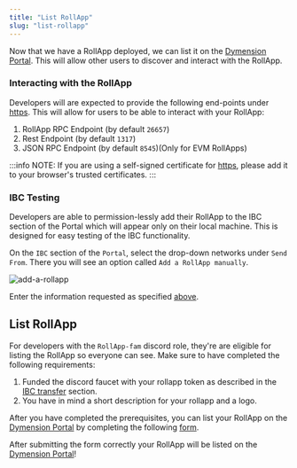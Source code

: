 ```yaml
---
title: "List RollApp"
slug: "list-rollapp"
---
```


Now that we have a RollApp deployed, we can list it on the [Dymension Portal](https://portal.dymension.xyz). This will allow other users to discover and interact with the RollApp.

### Interacting with the RollApp

Developers will are expected to provide the following end-points under [https](https://en.wikipedia.org/wiki/HTTPS). This will allow for users to be able to interact with your RollApp:

1. RollApp RPC Endpoint (by default `26657`)
2. Rest Endpoint (by default `1317`)
3. JSON RPC Endpoint (by default `8545`)(Only for EVM RollApps)

:::info NOTE:
If you are using a self-signed certificate for [https](https://en.wikipedia.org/wiki/HTTPS), please add it to your browser's trusted certificates.
:::

### IBC Testing

Developers are able to permission-lessly add their RollApp to the IBC section of the Portal which will appear only on their local machine. This is designed for easy testing of the IBC functionality.

On the `IBC` section of the `Portal`, select the drop-down networks under `Send From`. There you will see an option called `Add a RollApp manually`.

<div class="image-container-secondary">
    <img class="image--primary" src={require('@site/static/img/add-a-rollapp-manually.png').default} alt="add-a-rollapp" />
</div>

Enter the information requested as specified [above](#interacting-with-the-rollapp).

## List RollApp

For developers with the `RollApp-fam` discord role, they're are eligible for listing the RollApp so everyone can see. Make sure to have completed the following requirements:

1. Funded the discord faucet with your rollapp token as described in the [IBC transfer](/docs/build/quick-start/roller-quick/ibc-transfer.md) section.
2. You have in mind a short description for your rollapp and a logo.

After you have completed the prerequisites, you can list your RollApp on the [Dymension Portal](https://portal.dymension.xyz) by completing the following [form](https://dymension.typeform.com/RollAppListing).

After submitting the form correctly your RollApp will be listed on the [Dymension Portal](https://portal.dymension.xyz)!
